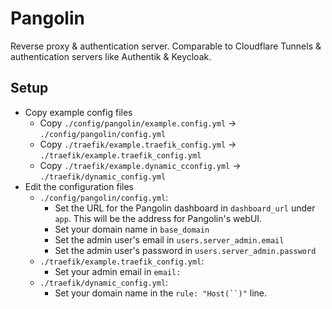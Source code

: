 # Pangolin

Reverse proxy & authentication server. Comparable to Cloudflare Tunnels & authentication servers like Authentik & Keycloak.

## Setup

- Copy example config files
  - Copy `./config/pangolin/example.config.yml` -> `./config/pangolin/config.yml`
  - Copy `./traefik/example.traefik_config.yml` -> `./traefik/example.traefik_config.yml`
  - Copy `./traefik/example.dynamic_cconfig.yml` -> `./traefik/dynamic_config.yml`
- Edit the configuration files
  - `./config/pangolin/config.yml`:
    - Set the URL for the Pangolin dashboard in `dashboard_url` under `app`. This will be the address for Pangolin's webUI.
    - Set your domain name in `base_domain`
    - Set the admin user's email in `users.server_admin.email`
    - Set the admin user's password in `users.server_admin.password`
  - `./traefik/example.traefik_config.yml`:
    - Set your admin email in `email: `
  - `./traefik/dynamic_config.yml`:
    - Set your domain name in the `rule: "Host(``)"` line.
